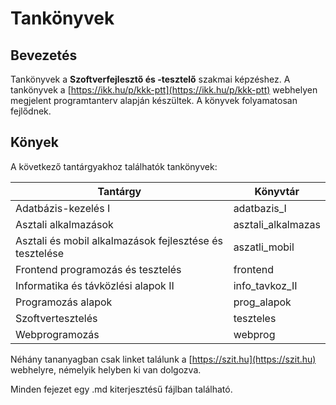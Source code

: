 # Tankönyvek

## Bevezetés

Tankönyvek a **Szoftverfejlesztő és -tesztelő** szakmai képzéshez. A tankönyvek a [https://ikk.hu/p/kkk-ptt](https://ikk.hu/p/kkk-ptt) webhelyen megjelent programtanterv alapján készültek. A könyvek folyamatosan fejlődnek.

## Könyek

A következő tantárgyakhoz találhatók tankönyvek:

|  Tantárgy  |  Könyvtár  |
|-|-|
| Adatbázis-kezelés I | adatbazis_I |
| Asztali alkalmazások | asztali_alkalmazas |
| Asztali és mobil alkalmazások fejlesztése és tesztelése | aszatli_mobil |
| Frontend programozás és tesztelés | frontend |
| Informatika és távközlési alapok II | info_tavkoz_II |
| Programozás alapok | prog_alapok |
| Szoftvertesztelés | teszteles |
| Webprogramozás | webprog |

Néhány tananyagban csak linket találunk a [https://szit.hu](https://szit.hu) webhelyre, némelyik helyben ki van dolgozva.

Minden fejezet egy .md kiterjesztésű fájlban található.
